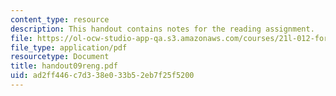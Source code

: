 ```yaml
---
content_type: resource
description: This handout contains notes for the reading assignment.
file: https://ol-ocw-studio-app-qa.s3.amazonaws.com/courses/21l-012-forms-of-western-narrative-spring-2004/ad2ff446c7d338e033b52eb7f25f5200_handout09reng.pdf
file_type: application/pdf
resourcetype: Document
title: handout09reng.pdf
uid: ad2ff446-c7d3-38e0-33b5-2eb7f25f5200
---
```

